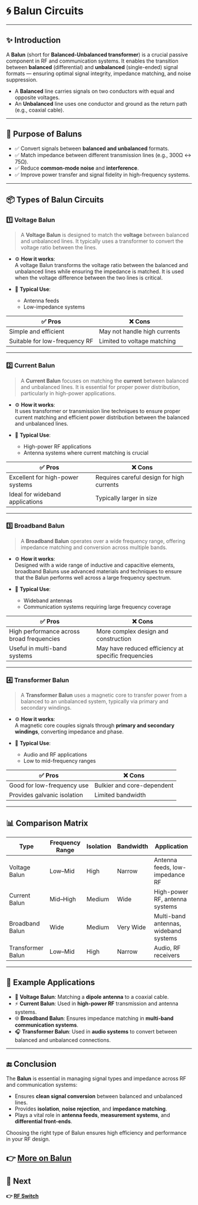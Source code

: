 # 🌀 Balun Circuits

---

## ✨ Introduction

A **Balun** (short for **Balanced-Unbalanced transformer**) is a crucial passive component in RF and communication systems. It enables the transition between **balanced** (differential) and **unbalanced** (single-ended) signal formats — ensuring optimal signal integrity, impedance matching, and noise suppression.

- A **Balanced** line carries signals on two conductors with equal and opposite voltages.
- An **Unbalanced** line uses one conductor and ground as the return path (e.g., coaxial cable).

---

## 🔹 Purpose of Baluns

- ✅ Convert signals between **balanced and unbalanced** formats.
- ✅ Match impedance between different transmission lines (e.g., 300Ω ↔ 75Ω).
- ✅ Reduce **common-mode noise** and **interference**.
- ✅ Improve power transfer and signal fidelity in high-frequency systems.

---

## 📦 Types of Balun Circuits

### 1️⃣ **Voltage Balun**

> A **Voltage Balun** is designed to match the **voltage** between balanced and unbalanced lines. It typically uses a transformer to convert the voltage ratio between the lines.

- ⚙️ **How it works**:  
  A voltage Balun transforms the voltage ratio between the balanced and unbalanced lines while ensuring the impedance is matched. It is used when the voltage difference between the two lines is critical.

- 🧭 **Typical Use**:
  - Antenna feeds
  - Low-impedance systems

| ✅ Pros                        | ❌ Cons                        |
|--------------------------------|--------------------------------|
| Simple and efficient           | May not handle high currents   |
| Suitable for low-frequency RF  | Limited to voltage matching    |

---

### 2️⃣ **Current Balun**

> A **Current Balun** focuses on matching the **current** between balanced and unbalanced lines. It is essential for proper power distribution, particularly in high-power applications.

- ⚙️ **How it works**:  
  It uses transformer or transmission line techniques to ensure proper current matching and efficient power distribution between the balanced and unbalanced lines.

- 🧭 **Typical Use**:
  - High-power RF applications
  - Antenna systems where current matching is crucial

| ✅ Pros                        | ❌ Cons                        |
|--------------------------------|--------------------------------|
| Excellent for high-power systems| Requires careful design for high currents |
| Ideal for wideband applications | Typically larger in size       |

---

### 3️⃣ **Broadband Balun**

> A **Broadband Balun** operates over a wide frequency range, offering impedance matching and conversion across multiple bands.

- ⚙️ **How it works**:  
  Designed with a wide range of inductive and capacitive elements, broadband Baluns use advanced materials and techniques to ensure that the Balun performs well across a large frequency spectrum.

- 🧭 **Typical Use**:
  - Wideband antennas
  - Communication systems requiring large frequency coverage

| ✅ Pros                         | ❌ Cons                         |
|---------------------------------|---------------------------------|
| High performance across broad frequencies | More complex design and construction |
| Useful in multi-band systems    | May have reduced efficiency at specific frequencies |

---

### 4️⃣ **Transformer Balun**

> A **Transformer Balun** uses a magnetic core to transfer power from a balanced to an unbalanced system, typically via primary and secondary windings.

- ⚙️ **How it works**:  
  A magnetic core couples signals through **primary and secondary windings**, converting impedance and phase.

- 🧭 **Typical Use**:
  - Audio and RF applications
  - Low to mid-frequency ranges

| ✅ Pros                        | ❌ Cons                         |
|---------------------------------|---------------------------------|
| Good for low-frequency use     | Bulkier and core-dependent      |
| Provides galvanic isolation    | Limited bandwidth               |

---

## 📊 Comparison Matrix

| Type                 | Frequency Range | Isolation | Bandwidth | Application                         |
|----------------------|-----------------|-----------|-----------|-------------------------------------|
| Voltage Balun        | Low–Mid         | High      | Narrow    | Antenna feeds, low-impedance RF    |
| Current Balun        | Mid–High        | Medium    | Wide      | High-power RF, antenna systems      |
| Broadband Balun      | Wide            | Medium    | Very Wide | Multi-band antennas, wideband systems |
| Transformer Balun    | Low–Mid         | High      | Narrow    | Audio, RF receivers                |

---

## 📌 Example Applications

- 📡 **Voltage Balun**: Matching a **dipole antenna** to a coaxial cable.
- ⚡ **Current Balun**: Used in **high-power RF** transmission and antenna systems.
- 🌐 **Broadband Balun**: Ensures impedance matching in **multi-band communication systems**.
- 🎧 **Transformer Balun**: Used in **audio systems** to convert between balanced and unbalanced connections.

---

## 🔚 Conclusion

The **Balun** is essential in managing signal types and impedance across RF and communication systems:

- Ensures **clean signal conversion** between balanced and unbalanced lines.
- Provides **isolation**, **noise rejection**, and **impedance matching**.
- Plays a vital role in **antenna feeds**, **measurement systems**, and **differential front-ends**.

Choosing the right type of Balun ensures high efficiency and performance in your RF design.

**👉 [More on Balun](https://www.electronics-notes.com/articles/antennas-propagation/balun-unun/what-is-rf-antenna-balun.php)**
---

## 🔹 Next

**👉 [RF Switch](../../Signal_Conditioning/RF_Attenuator)**

